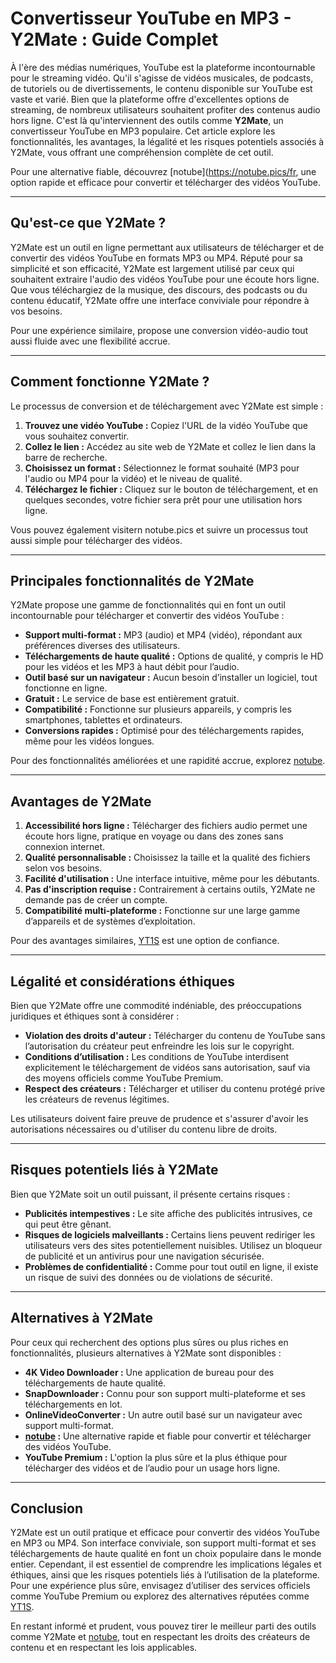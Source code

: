 # Convertisseur YouTube en MP3 - Y2Mate : Guide Complet

À l'ère des médias numériques, YouTube est la plateforme incontournable pour le streaming vidéo. Qu'il s'agisse de vidéos musicales, de podcasts, de tutoriels ou de divertissements, le contenu disponible sur YouTube est vaste et varié. Bien que la plateforme offre d'excellentes options de streaming, de nombreux utilisateurs souhaitent profiter des contenus audio hors ligne. C'est là qu'interviennent des outils comme **Y2Mate**, un convertisseur YouTube en MP3 populaire. Cet article explore les fonctionnalités, les avantages, la légalité et les risques potentiels associés à Y2Mate, vous offrant une compréhension complète de cet outil.

Pour une alternative fiable, découvrez [notube](https://notube.pics/fr, une option rapide et efficace pour convertir et télécharger des vidéos YouTube.

---

## Qu'est-ce que Y2Mate ?

Y2Mate est un outil en ligne permettant aux utilisateurs de télécharger et de convertir des vidéos YouTube en formats MP3 ou MP4. Réputé pour sa simplicité et son efficacité, Y2Mate est largement utilisé par ceux qui souhaitent extraire l'audio des vidéos YouTube pour une écoute hors ligne. Que vous téléchargiez de la musique, des discours, des podcasts ou du contenu éducatif, Y2Mate offre une interface conviviale pour répondre à vos besoins.

Pour une expérience similaire, propose une conversion vidéo-audio tout aussi fluide avec une flexibilité accrue.

---

## Comment fonctionne Y2Mate ?

Le processus de conversion et de téléchargement avec Y2Mate est simple :

1. **Trouvez une vidéo YouTube :** Copiez l'URL de la vidéo YouTube que vous souhaitez convertir.
2. **Collez le lien :** Accédez au site web de Y2Mate et collez le lien dans la barre de recherche.
3. **Choisissez un format :** Sélectionnez le format souhaité (MP3 pour l'audio ou MP4 pour la vidéo) et le niveau de qualité.
4. **Téléchargez le fichier :** Cliquez sur le bouton de téléchargement, et en quelques secondes, votre fichier sera prêt pour une utilisation hors ligne.

Vous pouvez également visitern notube.pics et suivre un processus tout aussi simple pour télécharger des vidéos.

---

## Principales fonctionnalités de Y2Mate

Y2Mate propose une gamme de fonctionnalités qui en font un outil incontournable pour télécharger et convertir des vidéos YouTube :

- **Support multi-format :** MP3 (audio) et MP4 (vidéo), répondant aux préférences diverses des utilisateurs.
- **Téléchargements de haute qualité :** Options de qualité, y compris le HD pour les vidéos et les MP3 à haut débit pour l’audio.
- **Outil basé sur un navigateur :** Aucun besoin d’installer un logiciel, tout fonctionne en ligne.
- **Gratuit :** Le service de base est entièrement gratuit.
- **Compatibilité :** Fonctionne sur plusieurs appareils, y compris les smartphones, tablettes et ordinateurs.
- **Conversions rapides :** Optimisé pour des téléchargements rapides, même pour les vidéos longues.

Pour des fonctionnalités améliorées et une rapidité accrue, explorez [notube](https://notube.pics/fr).

---

## Avantages de Y2Mate

1. **Accessibilité hors ligne :** Télécharger des fichiers audio permet une écoute hors ligne, pratique en voyage ou dans des zones sans connexion internet.
2. **Qualité personnalisable :** Choisissez la taille et la qualité des fichiers selon vos besoins.
3. **Facilité d'utilisation :** Une interface intuitive, même pour les débutants.
4. **Pas d'inscription requise :** Contrairement à certains outils, Y2Mate ne demande pas de créer un compte.
5. **Compatibilité multi-plateforme :** Fonctionne sur une large gamme d’appareils et de systèmes d’exploitation.

Pour des avantages similaires, [YT1S](https://yt1s.land) est une option de confiance.

---

## Légalité et considérations éthiques

Bien que Y2Mate offre une commodité indéniable, des préoccupations juridiques et éthiques sont à considérer :

- **Violation des droits d'auteur :** Télécharger du contenu de YouTube sans l’autorisation du créateur peut enfreindre les lois sur le copyright.
- **Conditions d’utilisation :** Les conditions de YouTube interdisent explicitement le téléchargement de vidéos sans autorisation, sauf via des moyens officiels comme YouTube Premium.
- **Respect des créateurs :** Télécharger et utiliser du contenu protégé prive les créateurs de revenus légitimes.

Les utilisateurs doivent faire preuve de prudence et s'assurer d'avoir les autorisations nécessaires ou d'utiliser du contenu libre de droits.

---

## Risques potentiels liés à Y2Mate

Bien que Y2Mate soit un outil puissant, il présente certains risques :

- **Publicités intempestives :** Le site affiche des publicités intrusives, ce qui peut être gênant.
- **Risques de logiciels malveillants :** Certains liens peuvent rediriger les utilisateurs vers des sites potentiellement nuisibles. Utilisez un bloqueur de publicité et un antivirus pour une navigation sécurisée.
- **Problèmes de confidentialité :** Comme pour tout outil en ligne, il existe un risque de suivi des données ou de violations de sécurité.

---

## Alternatives à Y2Mate

Pour ceux qui recherchent des options plus sûres ou plus riches en fonctionnalités, plusieurs alternatives à Y2Mate sont disponibles :

- **4K Video Downloader :** Une application de bureau pour des téléchargements de haute qualité.
- **SnapDownloader :** Connu pour son support multi-plateforme et ses téléchargements en lot.
- **OnlineVideoConverter :** Un autre outil basé sur un navigateur avec support multi-format.
- **[notube](https://notube.pics/fr) :** Une alternative rapide et fiable pour convertir et télécharger des vidéos YouTube.
- **YouTube Premium :** L'option la plus sûre et la plus éthique pour télécharger des vidéos et de l’audio pour un usage hors ligne.

---

## Conclusion

Y2Mate est un outil pratique et efficace pour convertir des vidéos YouTube en MP3 ou MP4. Son interface conviviale, son support multi-format et ses téléchargements de haute qualité en font un choix populaire dans le monde entier. Cependant, il est essentiel de comprendre les implications légales et éthiques, ainsi que les risques potentiels liés à l’utilisation de la plateforme. Pour une expérience plus sûre, envisagez d’utiliser des services officiels comme YouTube Premium ou explorez des alternatives réputées comme [YT1S](https://yt1s.land).

En restant informé et prudent, vous pouvez tirer le meilleur parti des outils comme Y2Mate et [notube](notube.pics/fr), tout en respectant les droits des créateurs de contenu et en respectant les lois applicables.
